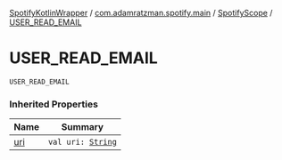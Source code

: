 [SpotifyKotlinWrapper](../../index.md) / [com.adamratzman.spotify.main](../index.md) / [SpotifyScope](index.md) / [USER_READ_EMAIL](./-u-s-e-r_-r-e-a-d_-e-m-a-i-l.md)

# USER_READ_EMAIL

`USER_READ_EMAIL`

### Inherited Properties

| Name | Summary |
|---|---|
| [uri](uri.md) | `val uri: `[`String`](https://kotlinlang.org/api/latest/jvm/stdlib/kotlin/-string/index.html) |
